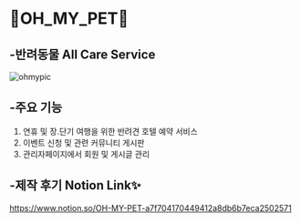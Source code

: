 # 🐶OH_MY_PET🐶

## -반려동물 All Care Service

![ohmypic](https://user-images.githubusercontent.com/77622831/129151910-60bd5fe6-7eb2-4ca1-af97-e5ed70374751.gif)



## -주요 기능 
1. 연휴 및 장.단기 여행을 위한 반려견 호텔 예약 서비스
2. 이벤트 신청 및 관련 커뮤니티 게시판
3. 관리자페이지에서 회원 및 게시글 관리




## -제작 후기 Notion Link✨
https://www.notion.so/OH-MY-PET-a7f704170449412a8db6b7eca2502571
